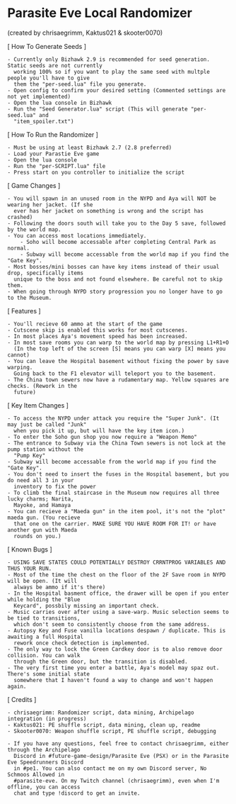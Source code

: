# Parasite Eve Local Randomizer
(created by chrisaegrimm, Kaktus021 & skooter0070)


[ How To Generate Seeds ]
    
    - Currently only Bizhawk 2.9 is recommended for seed generation. Static seeds are not currently
      working 100% so if you want to play the same seed with multple people you'll have to give
      them the "per-seed.lua" file you generate.
    - Open config to confirm your desired setting (Commented settings are not yet implemented)
    - Open the lua console in Bizhawk
    - Run the "Seed Generator.lua" script (This will generate "per-seed.lua" and
      "item_spoiler.txt")


[ How To Run the Randomizer ]

    - Must be using at least Bizhawk 2.7 (2.8 preferred)
    - Load your Parastie Eve game
    - Open the lua console
    - Run the "per-SCRIPT.lua" file
    - Press start on you controller to initialize the script


[ Game Changes ]

    - You will spawn in an unused room in the NYPD and Aya will NOT be wearing her jacket. (If she
      ever has her jacket on something is wrong and the script has crashed)
    - Following the doors south will take you to the Day 5 save, followed by the world map.
    - You can access most locations immediately.
        - Soho will become accessable after completing Central Park as normal.
        - Subway will become accessable from the world map if you find the "Gate Key". 
    - Most bosses/mini bosses can have key items instead of their usual drop, specifically items
	  unique to the boss and not found elsewhere. Be careful not to skip them.
    - When going through NYPD story progression you no longer have to go to the Museum. 


[ Features ]

    - You'll recieve 60 ammo at the start of the game
    - Cutscene skip is enabled this works for most cutscenes.
    - In most places Aya's movement speed has been increased.
    - In most save rooms you can warp to the world map by pressing L1+R1+O
      (In the top left of the screen [S] means you can warp [X] means you cannot)
    - You can leave the Hospital basement without fixing the power by save warping.
      Going back to the F1 elevator will teleport you to the basement.
    - The China town sewers now have a rudamentary map. Yellow squares are checks. (Rework in the
	  future)


[ Key Item Changes ]
    
    - To access the NYPD under attack you require the "Super Junk". (It may just be called "Junk"
	  when you pick it up, but will have the key item icon.)
    - To enter the Soho gun shop you now require a "Weapon Memo"
    - The entrance to Subway via the China Town sewers is not lock at the pump station without the
	  "Pump Key"
    - Subway will become accessable from the world map if you find the "Gate Key".
    - You don't need to insert the fuses in the Hospital basement, but you do need all 3 in your
	  inventory to fix the power
    - To climb the final staircase in the Museum now requires all three lucky charms; Narita,
	  Mayoke, and Hamaya
    - You can recieve a "Maeda gun" in the item pool, it's not the "plot" maeda gun. (You recieve
	  that one on the carrier. MAKE SURE YOU HAVE ROOM FOR IT! or have another gun with Maeda
	  rounds on you.)


[ Known Bugs ]

    - USING SAVE STATES COULD POTENTIALLY DESTROY CRRNTPROG VARIABLES AND THUS YOUR RUN.
    - Most of the time the chest on the floor of the 2F Save room in NYPD will be open. (It will
	  always be ammo if it's there)
    - In the Hospital basment office, the drawer will be open if you enter while holding the "Blue
	  Keycard", possbily missing an important check.
    - Music carries over after using a save-warp. Music selection seems to be tied to transitions,
	  which don't seem to consistently choose from the same address.
    - Autopsy Key and Fuse vanilla locations despawn / duplicate. This is awaiting a full Hospital
	  rework once check detection is implemented.
    - The only way to lock the Green Cardkey door is to also remove door collision. You can walk
	  through the Green door, but the transition is disabled.
    - The very first time you enter a battle, Aya's model may spaz out. There's some initial state
	  somewhere that I haven't found a way to change and won't happen again.


[ Credits ]

    - chrisaegrimm: Randomizer script, data mining, Archipelago integration (in progress)
    - Kaktus021: PE shuffle script, data mining, clean up, readme
    - Skooter0070: Weapon shuffle script, PE shuffle script, debugging
    
    - If you have any questions, feel free to contact chrisaegrimm, either through the Archipelago
	  Discord in #future-game-design/Parasite Eve (PSX) or in the Parasite Eve Speedrunners Discord
	  in #pe1. You can also contact me on my own Discord server, No Schmoos Allowed in
	  #parasite-eve. On my Twitch channel (chrisaegrimm), even when I'm offline, you can access
	  chat and type !discord to get an invite.
